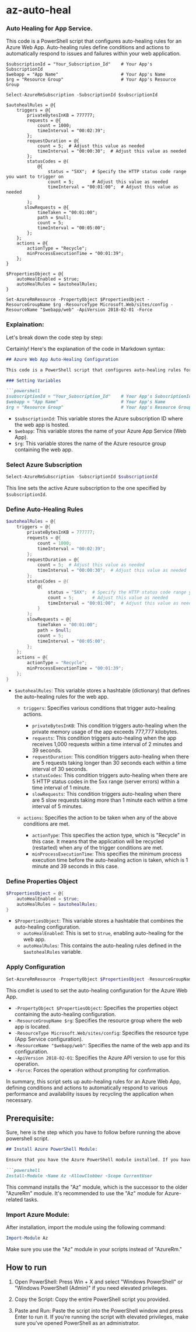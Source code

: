 # az-auto-heal

### Auto Healing for App Service.

This code is a PowerShell script that configures auto-healing rules for an Azure Web App. Auto-healing rules define conditions and actions to automatically respond to issues and failures within your web application.

```
$subscriptionId = "Your_Subscription_Id"    # Your App's SubscriptionId
$webapp = "App Name"                        # Your App's Name
$rg = "Resource Group"                      # Your App's Resource Group

Select-AzureRmSubscription -SubscriptionId $subscriptionId

$autohealRules = @{
    triggers = @{
        privateBytesInKB = 777777;
        requests = @{
            count = 1000;
            timeInterval = "00:02:39";
        };
        requestDuration = @{
            count = 5;  # Adjust this value as needed
            timeInterval = "00:00:30";  # Adjust this value as needed
        };
        statusCodes = @(
            @{
                status = "5XX";  # Specify the HTTP status code range you want to trigger on
                count = 5;       # Adjust this value as needed
                timeInterval = "00:01:00";  # Adjust this value as needed
            }
        );
       slowRequests = @{	
            timeTaken = "00:01:00";	
            path = $null;	
            count = 5;	
            timeInterval = "00:05:00";	
        };
    };
    actions = @{
        actionType = "Recycle";
        minProcessExecutionTime = "00:01:39";
    };
}

$PropertiesObject = @{
    autoHealEnabled = $true;
    autoHealRules = $autohealRules;
}

Set-AzureRmResource -PropertyObject $PropertiesObject -ResourceGroupName $rg -ResourceType Microsoft.Web/sites/config -ResourceName "$webapp/web" -ApiVersion 2018-02-01 -Force
```

### Explaination:
Let's break down the code step by step:

Certainly! Here's the explanation of the code in Markdown syntax:

```markdown
## Azure Web App Auto-Healing Configuration

This code is a PowerShell script that configures auto-healing rules for an Azure Web App. Auto-healing rules define conditions and actions to automatically respond to issues and failures within your web application.

### Setting Variables

```powershell
$subscriptionId = "Your_Subscription_Id"    # Your App's SubscriptionId
$webapp = "App Name"                        # Your App's Name
$rg = "Resource Group"                      # Your App's Resource Group
```

- `$subscriptionId`: This variable stores the Azure subscription ID where the web app is hosted.
- `$webapp`: This variable stores the name of your Azure App Service (Web App).
- `$rg`: This variable stores the name of the Azure resource group containing the web app.

### Select Azure Subscription

```powershell
Select-AzureRmSubscription -SubscriptionId $subscriptionId
```

This line sets the active Azure subscription to the one specified by `$subscriptionId`.

### Define Auto-Healing Rules

```powershell
$autohealRules = @{
    triggers = @{
        privateBytesInKB = 777777;
        requests = @{
            count = 1000;
            timeInterval = "00:02:39";
        };
        requestDuration = @{
            count = 5;  # Adjust this value as needed
            timeInterval = "00:00:30";  # Adjust this value as needed
        };
        statusCodes = @(
            @{
                status = "5XX";  # Specify the HTTP status code range you want to trigger on
                count = 5;       # Adjust this value as needed
                timeInterval = "00:01:00";  # Adjust this value as needed
            }
        );
        slowRequests = @{	
            timeTaken = "00:01:00";	
            path = $null;	
            count = 5;	
            timeInterval = "00:05:00";	
        };
    };
    actions = @{
        actionType = "Recycle";
        minProcessExecutionTime = "00:01:39";
    };
}
```

- `$autohealRules`: This variable stores a hashtable (dictionary) that defines the auto-healing rules for the web app.

  - `triggers`: Specifies various conditions that trigger auto-healing actions.
    - `privateBytesInKB`: This condition triggers auto-healing when the private memory usage of the app exceeds 777,777 kilobytes.
    - `requests`: This condition triggers auto-healing when the app receives 1,000 requests within a time interval of 2 minutes and 39 seconds.
    - `requestDuration`: This condition triggers auto-healing when there are 5 requests taking longer than 30 seconds each within a time interval of 30 seconds.
    - `statusCodes`: This condition triggers auto-healing when there are 5 HTTP status codes in the 5xx range (server errors) within a time interval of 1 minute.
    - `slowRequests`: This condition triggers auto-healing when there are 5 slow requests taking more than 1 minute each within a time interval of 5 minutes.

  - `actions`: Specifies the action to be taken when any of the above conditions are met.
    - `actionType`: This specifies the action type, which is "Recycle" in this case. It means that the application will be recycled (restarted) when any of the trigger conditions are met.
    - `minProcessExecutionTime`: This specifies the minimum process execution time before the auto-healing action is taken, which is 1 minute and 39 seconds in this case.

### Define Properties Object

```powershell
$PropertiesObject = @{
    autoHealEnabled = $true;
    autoHealRules = $autohealRules;
}
```

- `$PropertiesObject`: This variable stores a hashtable that combines the auto-healing configuration.
  - `autoHealEnabled`: This is set to `$true`, enabling auto-healing for the web app.
  - `autoHealRules`: This contains the auto-healing rules defined in the `$autohealRules` variable.

### Apply Configuration

```powershell
Set-AzureRmResource -PropertyObject $PropertiesObject -ResourceGroupName $rg -ResourceType Microsoft.Web/sites/config -ResourceName "$webapp/web" -ApiVersion 2018-02-01 -Force
```

This cmdlet is used to set the auto-healing configuration for the Azure Web App.

- `-PropertyObject $PropertiesObject`: Specifies the properties object containing the auto-healing configuration.
- `-ResourceGroupName $rg`: Specifies the resource group where the web app is located.
- `-ResourceType Microsoft.Web/sites/config`: Specifies the resource type (App Service configuration).
- `-ResourceName "$webapp/web"`: Specifies the name of the web app and its configuration.
- `-ApiVersion 2018-02-01`: Specifies the Azure API version to use for this operation.
- `-Force`: Forces the operation without prompting for confirmation.


In summary, this script sets up auto-healing rules for an Azure Web App, defining conditions and actions to automatically respond to various performance and availability issues by recycling the application when necessary.


## Prerequisite:

Sure, here is the step which you have to follow before running the above powershell script.

```markdown
## Install Azure PowerShell Module:

Ensure that you have the Azure PowerShell module installed. If you haven't installed it yet, you can do so using the following command in an elevated (run as administrator) PowerShell session:

```powershell
Install-Module -Name Az -AllowClobber -Scope CurrentUser
```

This command installs the "Az" module, which is the successor to the older "AzureRm" module. It's recommended to use the "Az" module for Azure-related tasks.

### Import Azure Module:

After installation, import the module using the following command:

```powershell
Import-Module Az
```

Make sure you use the "Az" module in your scripts instead of "AzureRm."

## How to run 

1. Open PowerShell: Press Win + X and select "Windows PowerShell" or "Windows PowerShell (Admin)" if you need elevated privileges.

2. Copy the Script: Copy the entire PowerShell script you provided.

3. Paste and Run: Paste the script into the PowerShell window and press Enter to run it. If you're running the script with elevated privileges, make sure you've opened PowerShell as an administrator.



